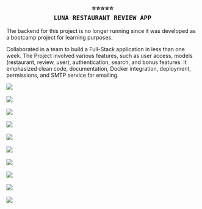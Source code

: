 <h3 align="center">
    <samp>
        <b>
            <a>
                ⭐⭐⭐⭐⭐
                <br>
                LUNA RESTAURANT REVIEW APP
            </a>
        </b>
    <samp/>
</h3>

The backend for this project is no longer running since it was developed as a bootcamp project for learning purposes.

Collaborated in a team to build a Full-Stack application in less than one week.
The Project involved various features, such as user access, models (restaurant, review, user), authentication, search, and bonus features. It emphasized clean code, documentation, Docker integration, deployment, permissions, and SMTP service for emailing.

<img src="https://github.com/FloWinkler/luna-project-bootcamp/assets/135036974/19a70106-6ab2-4d79-805e-ba7c2edd3acb" align="center"     /><br><br>
<img src="https://github.com/FloWinkler/luna-project-bootcamp/assets/135036974/e1a99c26-386a-4d02-80e8-d91215beb8b1" align="center"     /><br><br>
<img src="https://github.com/FloWinkler/luna-project-bootcamp/assets/135036974/a8ef1ac2-97c1-45cb-b884-a7dea71b8734" align="center"     /><br><br>
<img src="https://github.com/FloWinkler/luna-project-bootcamp/assets/135036974/5b8f19c4-83b7-4e32-990a-2967ee09e8f8" align="center"     /><br><br>
<img src="https://github.com/FloWinkler/luna-project-bootcamp/assets/135036974/e516ffae-2274-4c56-befd-81c6b3cb5083" align="center"     /><br><br>
<img src="https://github.com/FloWinkler/luna-project-bootcamp/assets/135036974/934d3a6b-1747-4f33-bba8-d1f1543075c2" align="center"     /><br><br>
<img src="https://github.com/FloWinkler/luna-project-bootcamp/assets/135036974/27197120-67b3-443a-b657-f41598ef81a1" align="center"     /><br><br>
<img src="https://github.com/FloWinkler/luna-project-bootcamp/assets/135036974/c10f3326-ecb0-464e-9592-23db25c1526c" align="center"     /><br><br>
<img src="https://github.com/FloWinkler/luna-project-bootcamp/assets/135036974/48c4e5de-0f02-4999-a330-6ded973ca63e" align="center"     /><br><br>
<img src="https://github.com/FloWinkler/luna-project-bootcamp/assets/135036974/f906e70d-e072-4e64-adab-819695019c22" align="center"     />
    

